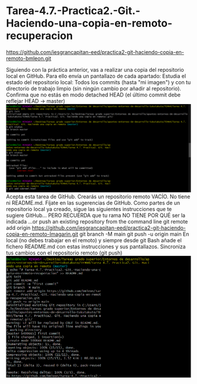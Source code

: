# Tarea-4.7.-Practica2.-Git.-Haciendo-una-copia-en-remoto-recuperacion
https://github.com/iesgrancapitan-eed/practica2-git-haciendo-copia-en-remoto-bmleon.git

Siguiendo con la práctica anterior, vas a realizar una copia del repositorio local en GitHub. Para ello envía un pantallazo de cada apartado:
Estudia el estado del repositorio local: Todos los commits (hasta "mi imagen") y con tu directorio de trabajo limpio (sin ningún cambio por añadir al repositorio). Confirma que no estás en modo detached HEAD (el último commit debe reflejar HEAD -> master)
![Crear repositorio nuevo para recuperar la practica](crearrepositorio.PNG)
Acepta esta tarea de GitHub. Crearás un repositorio remoto VACÍO. No tiene ni README.md. 
Fíjate en las sugerencias de GitHub. Como partes de un repositorio local ya creado, sigue las siguientes instrucciones que te sugiere GitHub... PERO RECUERDA que tu rama NO TIENE POR QUÉ ser la indicada
…or push an existing repository from the command line
git remote add origin https://github.com/iesgrancapitan-eed/practica2-git-haciendo-copia-en-remoto-lmagarin.git
git branch -M main
git push -u origin main
En local (no debes trabajar en el remoto) y siempre desde git Bash añade el fichero README.md con estas instrucciones y sus pantallazos.
Sincroniza tus cambios con el repositorio remoto (git push)
![git init](subirarchivosalrepositorio.PNG)